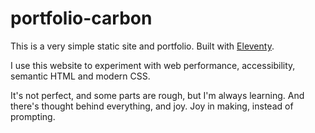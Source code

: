 # portfolio-carbon
This is a very simple static site and portfolio. Built with [Eleventy](https://www.11ty.dev/).

I use this website to experiment with web performance, accessibility, semantic HTML and modern CSS.

It's not perfect, and some parts are rough, but I'm always learning. And there's thought behind everything, and joy. Joy in making, instead of prompting.
